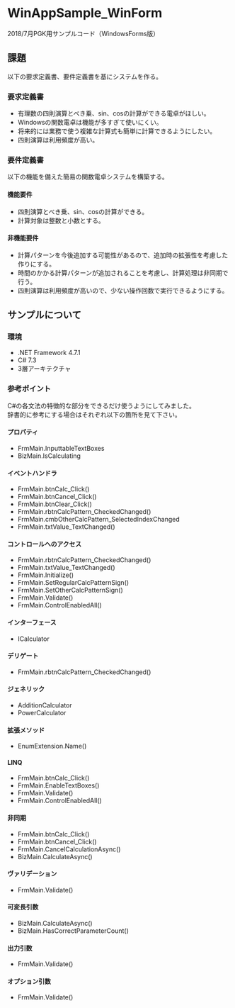 # WinAppSample_WinForm

2018/7月PGK用サンプルコード（WindowsForms版）  

## 課題
以下の要求定義書、要件定義書を基にシステムを作る。

### 要求定義書
- 有理数の四則演算とべき乗、sin、cosの計算ができる電卓がほしい。
- Windowsの関数電卓は機能が多すぎて使いにくい。
- 将来的には業務で使う複雑な計算式も簡単に計算できるようにしたい。
- 四則演算は利用頻度が高い。


### 要件定義書
以下の機能を備えた簡易の関数電卓システムを構築する。  

#### 機能要件
- 四則演算とべき乗、sin、cosの計算ができる。
- 計算対象は整数と小数とする。

#### 非機能要件
- 計算パターンを今後追加する可能性があるので、追加時の拡張性を考慮した作りにする。
- 時間のかかる計算パターンが追加されることを考慮し、計算処理は非同期で行う。
- 四則演算は利用頻度が高いので、少ない操作回数で実行できるようにする。


## サンプルについて
### 環境
- .NET Framework 4.7.1
- C# 7.3
- 3層アーキテクチャ

### 参考ポイント
C#の各文法の特徴的な部分をできるだけ使うようにしてみました。  
辞書的に参考にする場合はそれぞれ以下の箇所を見て下さい。

#### プロパティ
- FrmMain.InputtableTextBoxes
- BizMain.IsCalculating

#### イベントハンドラ
- FrmMain.btnCalc_Click()
- FrmMain.btnCancel_Click()
- FrmMain.btnClear_Click()
- FrmMain.rbtnCalcPattern_CheckedChanged()
- FrmMain.cmbOtherCalcPattern_SelectedIndexChanged
- FrmMain.txtValue_TextChanged()

#### コントロールへのアクセス
- FrmMain.rbtnCalcPattern_CheckedChanged()
- FrmMain.txtValue_TextChanged()
- FrmMain.Initialize()
- FrmMain.SetRegularCalcPatternSign()
- FrmMain.SetOtherCalcPatternSign()
- FrmMain.Validate()
- FrmMain.ControlEnabledAll()

#### インターフェース
- ICalculator<T>

#### デリゲート
- FrmMain.rbtnCalcPattern_CheckedChanged()

#### ジェネリック
- AdditionCalculator<T>
- PowerCalculator<T>

#### 拡張メソッド
- EnumExtension.Name()

#### LINQ
- FrmMain.btnCalc_Click()
- FrmMain.EnableTextBoxes()
- FrmMain.Validate()
- FrmMain.ControlEnabledAll()

#### 非同期
- FrmMain.btnCalc_Click()
- FrmMain.btnCancel_Click()
- FrmMain.CancelCalculationAsync()
- BizMain.CalculateAsync()

#### ヴァリデーション
- FrmMain.Validate()

#### 可変長引数
- BizMain.CalculateAsync()
- BizMain.HasCorrectParameterCount()

#### 出力引数
- FrmMain.Validate()

#### オプション引数
- FrmMain.Validate()